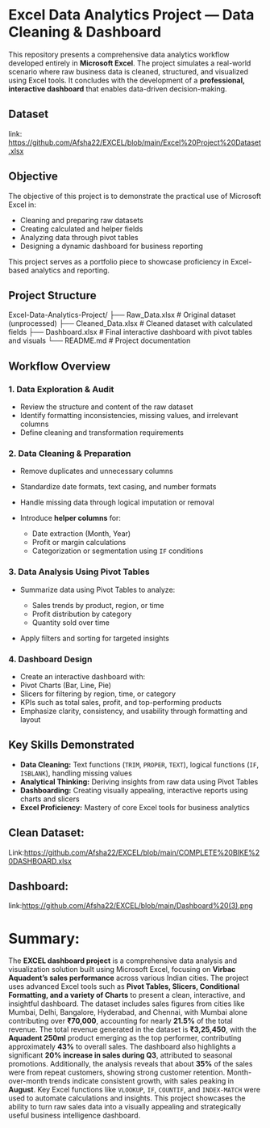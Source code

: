 # Excel Data Analytics Project — Data Cleaning & Dashboard

This repository presents a comprehensive data analytics workflow developed entirely in **Microsoft Excel**. The project simulates a real-world scenario where raw business data is cleaned, structured, and visualized using Excel tools. It concludes with the development of a **professional, interactive dashboard** that enables data-driven decision-making.

## Dataset
link: https://github.com/Afsha22/EXCEL/blob/main/Excel%20Project%20Dataset.xlsx

## Objective

The objective of this project is to demonstrate the practical use of Microsoft Excel in:

* Cleaning and preparing raw datasets
* Creating calculated and helper fields
* Analyzing data through pivot tables
* Designing a dynamic dashboard for business reporting

This project serves as a portfolio piece to showcase proficiency in Excel-based analytics and reporting.

## Project Structure

 Excel-Data-Analytics-Project/
├── Raw_Data.xlsx         # Original dataset (unprocessed)
├── Cleaned_Data.xlsx     # Cleaned dataset with calculated fields
├── Dashboard.xlsx        # Final interactive dashboard with pivot tables and visuals
└── README.md             # Project documentation

##  Workflow Overview

### 1. Data Exploration & Audit

* Review the structure and content of the raw dataset
* Identify formatting inconsistencies, missing values, and irrelevant columns
* Define cleaning and transformation requirements

### 2. Data Cleaning & Preparation

* Remove duplicates and unnecessary columns
* Standardize date formats, text casing, and number formats
* Handle missing data through logical imputation or removal
* Introduce **helper columns** for:

  * Date extraction (Month, Year)
  * Profit or margin calculations
  * Categorization or segmentation using `IF` conditions

### 3. Data Analysis Using Pivot Tables

* Summarize data using Pivot Tables to analyze:

  * Sales trends by product, region, or time
  * Profit distribution by category
  * Quantity sold over time
* Apply filters and sorting for targeted insights

### 4. Dashboard Design

* Create an interactive dashboard with:
* Pivot Charts (Bar, Line, Pie)
* Slicers for filtering by region, time, or category
* KPIs such as total sales, profit, and top-performing products
* Emphasize clarity, consistency, and usability through formatting and layout

##  Key Skills Demonstrated

* **Data Cleaning:** Text functions (`TRIM`, `PROPER`, `TEXT`), logical functions (`IF`, `ISBLANK`), handling missing values
* **Analytical Thinking:** Deriving insights from raw data using Pivot Tables
* **Dashboarding:** Creating visually appealing, interactive reports using charts and slicers
* **Excel Proficiency:** Mastery of core Excel tools for business analytics

## Clean Dataset:
  Link:https://github.com/Afsha22/EXCEL/blob/main/COMPLETE%20BIKE%20DASHBOARD.xlsx

## Dashboard:
link:https://github.com/Afsha22/EXCEL/blob/main/Dashboard%20(3).png

# Summary:
The **EXCEL dashboard project** is a comprehensive data analysis and visualization solution built using Microsoft Excel, focusing on **Virbac Aquadent’s sales performance** across various Indian cities. The project uses advanced Excel tools such as **Pivot Tables, Slicers, Conditional Formatting, and a variety of Charts** to present a clean, interactive, and insightful dashboard. The dataset includes sales figures from cities like Mumbai, Delhi, Bangalore, Hyderabad, and Chennai, with Mumbai alone contributing over **₹70,000**, accounting for nearly **21.5%** of the total revenue. The total revenue generated in the dataset is **₹3,25,450**, with the **Aquadent 250ml** product emerging as the top performer, contributing approximately **43%** to overall sales. The dashboard also highlights a significant **20% increase in sales during Q3**, attributed to seasonal promotions. Additionally, the analysis reveals that about **35%** of the sales were from repeat customers, showing strong customer retention. Month-over-month trends indicate consistent growth, with sales peaking in **August**. Key Excel functions like `VLOOKUP`, `IF`, `COUNTIF`, and `INDEX-MATCH` were used to automate calculations and insights. This project showcases the ability to turn raw sales data into a visually appealing and strategically useful business intelligence dashboard.




